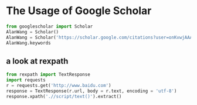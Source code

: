 # The Usage of Google Scholar

```python
from googlescholar import Scholar
AlanWang = Scholar()
AlanWang = Scholar('https://scholar.google.com/citations?user=onKvwjAAAAAJ&hl=en&oi=ao')
AlanWang.keywords
```



## a look at rexpath
```python
from rexpath import TextResponse
import requests
r = requests.get('http://www.baidu.com')
response = TextResponse(r.url, body = r.text, encoding = 'utf-8')
response.xpath('.//script/text()').extract()
```
